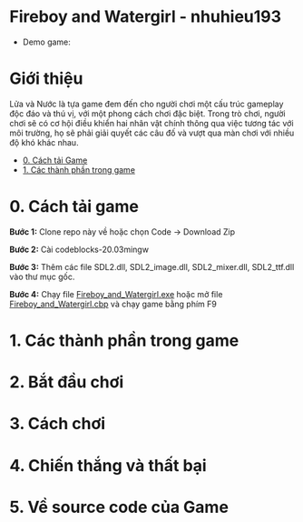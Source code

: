 # Fireboy and Watergirl - nhuhieu193
- Demo game: 

# Giới thiệu
Lửa và Nước là tựa game đem đến cho người chơi một cấu trúc gameplay độc đáo và thú vị, với một phong cách chơi đặc biệt. Trong trò chơi, người chơi sẽ có cơ hội điều khiển hai nhân vật chính thông qua việc tương tác với môi trường, họ sẽ phải giải quyết các câu đố và vượt qua màn chơi với nhiều độ khó khác nhau.

 - [0. Cách tải Game](#0-Cách-tải-game)
 - [1. Các thành phần trong game](#1-Các-thành-phần-trong-game)

# 0. Cách tải game

**Bước 1:** Clone repo này về hoặc chọn Code -> Download Zip

**Bước 2:** Cài codeblocks-20.03mingw

**Bước 3:** Thêm các file SDL2.dll, SDL2_image.dll, SDL2_mixer.dll, SDL2_ttf.dll vào thư mục gốc.

**Bước 4:** Chạy file [Fireboy_and_Watergirl.exe](Fireboy_and_Watergirl.exe) hoặc mở file [Fireboy_and_Watergirl.cbp](Fireboy_and_Watergirl.cbp) và chạy game bằng phím F9

# 1. Các thành phần trong game

# 2. Bắt đầu chơi

# 3. Cách chơi

# 4. Chiến thắng và thất bại

# 5. Về source code của Game
